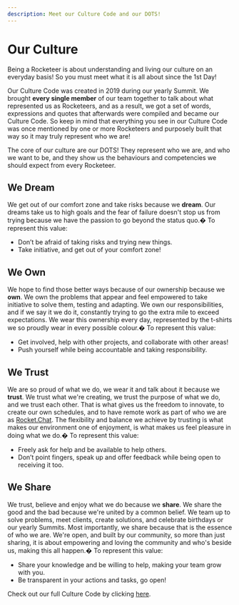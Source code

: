 ```yaml
---
description: Meet our Culture Code and our DOTS!
---
```


# Our Culture

Being a Rocketeer is about understanding and living our culture on an everyday basis! So you must meet what it is all about since the 1st Day!

Our Culture Code was created in 2019 during our yearly Summit. We brought **every single member** of our team together to talk about what represented us as Rocketeers, and as a result, we got a set of words, expressions and quotes that afterwards were compiled and became our Culture Code. So keep in mind that everything you see in our Culture Code was once mentioned by one or more Rocketeers and purposely built that way so it may truly represent who we are!

The core of our culture are our DOTS! They represent who we are, and who we want to be, and they show us the behaviours and competencies we should expect from every Rocketeer.

## We Dream

We get out of our comfort zone and take risks because we **dream**. Our dreams take us to high goals and the fear of failure doesn't stop us from trying because we have the passion to go beyond the status quo.� To represent this value:

* Don’t be afraid of taking risks and trying new things.
* Take initiative, and get out of your comfort zone!

## We Own

We hope to find those better ways because of our ownership because we **own**. We own the problems that appear and feel empowered to take initiative to solve them, testing and adapting. We own our responsibilities, and if we say it we do it, constantly trying to go the extra mile to exceed expectations. We wear this ownership every day, represented by the t-shirts we so proudly wear in every possible colour.� To represent this value:

* Get involved, help with other projects, and collaborate with other areas!
* Push yourself while being accountable and taking responsibility.

## We Trust

We are so proud of what we do, we wear it and talk about it because we **trust**. We trust what we're creating, we trust the purpose of what we do, and we trust each other. That is what gives us the freedom to innovate, to create our own schedules, and to have remote work as part of who we are as [Rocket.Chat](http://rocket.chat/). The flexibility and balance we achieve by trusting is what makes our environment one of enjoyment, is what makes us feel pleasure in doing what we do.� To represent this value:

* Freely ask for help and be available to help others.
* Don’t point fingers, speak up and offer feedback while being open to receiving it too.

## We Share

We trust, believe and enjoy what we do because we **share**. We share the good and the bad because we're united by a common belief. We team up to solve problems, meet clients, create solutions, and celebrate birthdays or our yearly Summits. Most importantly, we share because that is the essence of who we are. We're open, and built by our community, so more than just sharing, it is about empowering and loving the community and who's beside us, making this all happen.� To represent this value:

* Share your knowledge and be willing to help, making your team grow with you.
* Be transparent in your actions and tasks, go open!

Check out our full Culture Code by clicking [here](https://docs.google.com/presentation/d/1\_X3PB7\_MsK86tF7ZPe3sDvP23rpgdGyk/edit#slide=id.p1).
